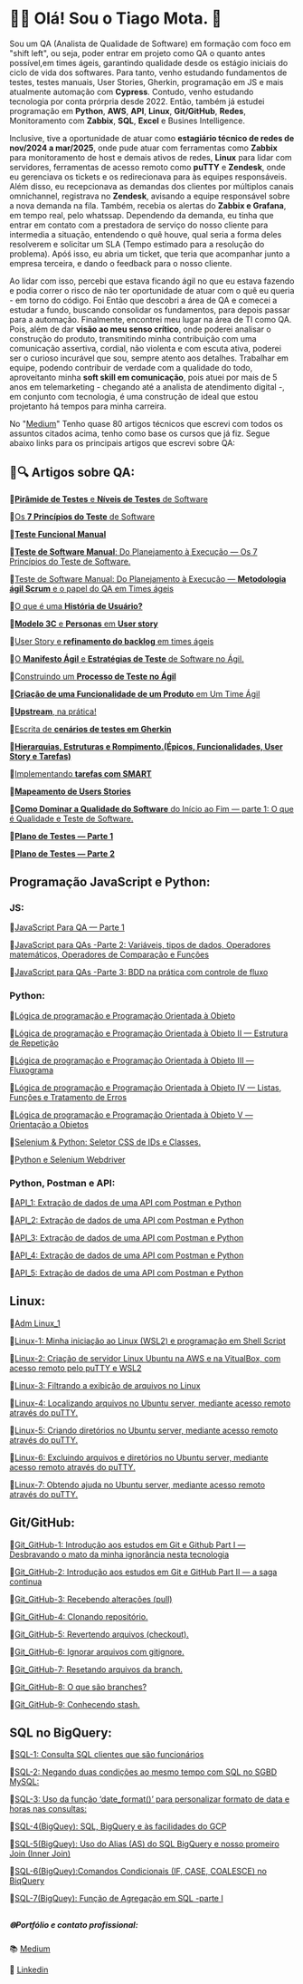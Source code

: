 # 🧑‍💻 Olá! Sou o Tiago Mota. 👋


Sou um QA (Analista de Qualidade de Software) em formação com foco em "shift left", ou seja, poder entrar em projeto como QA o quanto antes possível,em times ágeis, garantindo qualidade desde os estágio iniciais do ciclo de vida dos softwares. Para tanto, venho estudando fundamentos de testes, testes manuais, User Stories, Gherkin, programação em JS e mais atualmente automação com **Cypress**. Contudo, venho estudando tecnologia por conta prórpria desde 2022. Então, também já estudei programação em **Python**, **AWS**, **API**, **Linux**, **Git/GitHub**, **Redes**, Monitoramento com **Zabbix**, **SQL**, **Excel** e Busines Intelligence. 

Inclusive, tive a oportunidade de atuar como **estagiário técnico de redes de nov/2024 a mar/2025**, onde pude atuar com ferramentas como
**Zabbix** para monitoramento de host e demais ativos de redes, **Linux** para lidar com servidores, ferramentas de acesso remoto como **puTTY** e **Zendesk**, onde eu gerenciava os tickets e os redirecionava para às equipes responsáveis. Além disso, eu recepcionava as demandas dos clientes por múltiplos canais omnichannel, registrava no **Zendesk**, avisando a equipe responsável sobre a nova demanda na fila. Também, recebia os alertas do **Zabbix e Grafana**, em tempo real, pelo whatssap. Dependendo da demanda, eu tinha que entrar em contato com a prestadora de serviço do nosso cliente para intermedia a situação, entendendo o quê houve, qual seria a forma deles resolverem e solicitar um SLA (Tempo estimado para a resolução do problema). Apóś isso, eu abria um ticket, que teria que acompanhar junto a empresa terceira, e dando o feedback para o nosso cliente.

Ao lidar com isso, percebi que estava ficando ágil no que eu estava fazendo e podia correr o risco de não ter oportunidade de atuar com o quê eu queria - em torno do código. Foi Então que descobri a área de QA e comecei a estudar a fundo, buscando consolidar os fundamentos, para depois passar para a automação. Finalmente, encontrei meu lugar na área de TI como QA. Pois, além de dar **visão ao meu senso crítico**, onde poderei analisar o construção do produto, transmitindo minha contribuição com uma comunicação assertiva, cordial, não violenta e com escuta ativa, poderei ser o curioso incurável que sou, sempre atento aos detalhes. Trabalhar em equipe, podendo contribuir de verdade com a qualidade do todo, aproveitanto minha **soft skill em comunicação**, pois atuei por mais de 5 anos em telemarketing - chegando até a analista de atendimento digital -, em conjunto com tecnologia, é uma construção de ideal que estou projetanto há tempos para minha carreira.   

No "[Medium](https://medium.com/@atom.free)" Tenho quase 80 artigos técnicos que escrevi com todos os assuntos citados acima, tenho como base os cursos que já fiz. Segue abaixo links para os principais artigos que escrevi sobre QA:



## 🐞🔍 Artigos sobre QA:

🔗[**Pirâmide de Testes** e **Níveis de Testes** de Software](https://medium.com/@atom.free/pir%C3%A2mide-de-testes-e-n%C3%ADveis-de-testes-de-software-c0d1f574e819)

🔗[Os **7 Princípios do Teste** de Software](https://medium.com/@atom.free/os-7-princ%C3%ADpios-do-teste-de-software-d38b1aa1c30e)

🔗[**Teste Funcional Manual**](https://medium.com/@atom.free/teste-funcional-manual-d51b723d1cdf)

🔗[**Teste de Software Manual**: Do Planejamento à Execução — Os 7 Princípios do Teste de Software.](https://medium.com/@atom.free/teste-de-software-manual-do-planejamento-%C3%A0-execu%C3%A7%C3%A3o-os-7-princ%C3%ADpios-do-teste-de-software-319f05763e9f)

🔗[Teste de Software Manual: Do Planejamento à Execução — **Metodologia ágil Scrum** e o papel do QA em Times ágeis](https://medium.com/@atom.free/teste-de-software-manual-do-planejamento-%C3%A0-execu%C3%A7%C3%A3o-metodologia-%C3%A1gil-scrum-e-o-papel-do-qa-em-73e6d2c9b50b)

🔗[O que é uma **História de Usuário?**](https://medium.com/@atom.free/o-que-%C3%A9-uma-hist%C3%B3ria-de-usu%C3%A1rio-7769c34df8af)

🔗[**Modelo 3C** e **Personas** em **User story**](https://medium.com/@atom.free/modelo-3c-e-personas-em-user-story-1ea226225b49)

🔗[User Story e **refinamento do backlog** em times ágeis](https://medium.com/@atom.free/user-story-e-refinamento-do-backlog-em-times-%C3%A1geis-16abfa8b8e8c)

🔗[O **Manifesto Ágil** e **Estratégias de Teste** de Software no Ágil.](https://medium.com/@atom.free/o-manifesto-%C3%A1gil-e-estrat%C3%A9gias-de-teste-de-software-no-%C3%A1gil-17b267a59d2a)

🔗[Construindo um **Processo de Teste no Ágil**](https://medium.com/@atom.free/construindo-um-processo-de-teste-no-%C3%A1gil-56bc3b2c4e68)

🔗[**Criação de uma Funcionalidade de um Produto** em Um Time Ágil](https://medium.com/@atom.free/itens-da-cria%C3%A7%C3%A3o-de-uma-funcionalidade-de-um-produto-em-um-time-%C3%A1gil-211c8187c76d)

🔗[**Upstream**, na prática!](https://medium.com/@atom.free/upstream-na-pr%C3%A1tica-a743d043032f)

🔗[Escrita de **cenários de testes em Gherkin**](https://medium.com/@atom.free/escrita-de-cen%C3%A1rios-em-gherkin-ff26b5f8c18f)

🔗[**Hierarquias, Estruturas e Rompimento.(Épicos, Funcionalidades, User Story e Tarefas)**](https://medium.com/@atom.free/hierarquias-estruturas-e-rompimento-786db1d1ae62)

🔗[Implementando **tarefas com SMART**](https://medium.com/@atom.free/implementando-tarefas-com-smart-937ea4d743bc)

🔗[**Mapeamento de Users Stories**](https://medium.com/@atom.free/mapeamento-de-users-stories-24ae272059b1)

🔗[**Como Dominar a Qualidade do Software** do Início ao Fim — parte 1: O que é Qualidade e Teste de Software.](https://medium.com/@atom.free/como-dominar-a-qualidade-do-software-do-in%C3%ADcio-ao-fim-parte-1-o-que-%C3%A9-qualidade-e-teste-de-6c41bb9477fc)

🔗[**Plano de Testes — Parte 1**](https://medium.com/@atom.free/plano-de-testes-parte-1-59bc66157e52)

🔗[**Plano de Testes — Parte 2**](https://medium.com/@atom.free/plano-de-testes-parte-2-1974d13ae36b)



## Programação JavaScript e Python:
### JS:
🔗[JavaScript Para QA — Parte 1](https://medium.com/@atom.free/javascript-para-qa-parte-1-f989ea2d6cb6)

🔗[JavaScript para QAs -Parte 2: Variáveis, tipos de dados, Operadores matemáticos, Operadores de Comparação e Funções](https://medium.com/@atom.free/javascript-para-qas-parte2-vari%C3%A1veis-tipos-de-dados-operadores-matem%C3%A1ticos-operadores-de-de9a5f851f55)

🔗[JavaScript para QAs -Parte 3: BDD na prática com controle de fluxo](https://medium.com/@atom.free/javascript-para-qas-parte2-bdd-na-pr%C3%A1tica-com-controle-de-fluxo-d16c6d8d5cfc)



### Python:
🔗[Lógica de programação e Programação Orientada à Objeto](https://medium.com/@atom.free/l%C3%B3gica-de-programa%C3%A7%C3%A3o-e-programa%C3%A7%C3%A3o-orientada-%C3%A0-objeto-2c30846465de)

🔗[Lógica de programação e Programação Orientada à Objeto II — Estrutura de Repetição](https://medium.com/@atom.free/l%C3%B3gica-de-programa%C3%A7%C3%A3o-e-programa%C3%A7%C3%A3o-orientada-%C3%A0-objeto-ii-estrutura-de-repeti%C3%A7%C3%A3o-dafa82f970e3)

🔗[Lógica de programação e Programação Orientada à Objeto III — Fluxograma](https://medium.com/@atom.free/l%C3%B3gica-de-programa%C3%A7%C3%A3o-e-programa%C3%A7%C3%A3o-orientada-%C3%A0-objeto-iii-fluxograma-97ab4a9af581)

🔗[Lógica de programação e Programação Orientada à Objeto IV — Listas, Funções e Tratamento de Erros](https://medium.com/@atom.free/l%C3%B3gica-de-programa%C3%A7%C3%A3o-e-programa%C3%A7%C3%A3o-orientada-%C3%A0-objeto-iv-listas-fun%C3%A7%C3%B5es-e-tratamento-de-erros-fbef2ce95f25)

🔗[Lógica de programação e Programação Orientada à Objeto V — Orientação a Objetos](https://medium.com/@atom.free/l%C3%B3gica-de-programa%C3%A7%C3%A3o-e-programa%C3%A7%C3%A3o-orientada-%C3%A0-objeto-v-orienta%C3%A7%C3%A3o-a-objetos-55b9742726d3)

🔗[Selenium & Python: Seletor CSS de IDs e Classes.](https://medium.com/@atom.free/selenium-python-seletor-css-de-ids-e-classes-124429a21044)

🔗[Python e Selenium Webdriver](https://medium.com/@atom.free/python-e-selenium-webdriver-4ed2c10ea6a7)



### Python, Postman e API:
🔗[API_1: Extração de dados de uma API com Postman e Python](https://medium.com/@atom.free/api-1-extra%C3%A7%C3%A3o-de-dados-de-uma-api-com-postman-python-com-%C3%A0s-bibliotecas-requests-e-json-curl-e-48a34e209bb8)

🔗[API_2: Extração de dados de uma API com Postman e Python](https://medium.com/@atom.free/api-2-extra%C3%A7%C3%A3o-de-dados-de-uma-api-com-postman-python-com-%C3%A0s-bibliotecas-requests-e-json-curl-e-7408b7162b3e)

🔗[API_3: Extração de dados de uma API com Postman e Python](https://medium.com/@atom.free/api-3-extra%C3%A7%C3%A3o-de-dados-de-uma-api-com-postman-python-com-%C3%A0s-bibliotecas-requests-e-json-curl-e-44da8c4a4900)

🔗[API_4: Extração de dados de uma API com Postman e Python](https://medium.com/@atom.free/api-4-extra%C3%A7%C3%A3o-de-dados-de-uma-api-com-postman-python-com-%C3%A0s-bibliotecas-requests-e-json-curl-e-a74f7507ebc0)

🔗[API_5: Extração de dados de uma API com Postman e Python](https://medium.com/@atom.free/api-5-extra%C3%A7%C3%A3o-de-dados-de-uma-api-com-postman-python-com-%C3%A0s-bibliotecas-requests-e-json-curl-e-85be59d02b45)



## Linux:
🔗[Adm Linux_1](https://medium.com/@atom.free/adm-linux-1-368fdeb72fec)

🔗[Linux-1: Minha iniciação ao Linux (WSL2) e programação em Shell Script](https://medium.com/@atom.free/minha-inicia%C3%A7%C3%A3o-ao-linux-wsl2-e-programa%C3%A7%C3%A3o-em-shell-script-a1225d26acde)

🔗[Linux-2: Criação de servidor Linux Ubuntu na AWS e na VitualBox, com acesso remoto pelo puTTY e WSL2](https://medium.com/@atom.free/cria%C3%A7%C3%A3o-de-servidor-linux-ubuntu-na-aws-e-na-vitualbox-com-acesso-remoto-pelo-putty-e-wsl2-c56458fbdc6f)

🔗[Linux-3: Filtrando a exibição de arquivos no Linux](https://medium.com/@atom.free/filtrando-a-exibi%C3%A7%C3%A3o-de-arquivos-no-linux-c9f1eb04b4d4)

🔗[Linux-4: Localizando arquivos no Ubuntu server, mediante acesso remoto através do puTTY.](https://medium.com/@atom.free/localizando-arquivos-no-ubuntu-server-mediante-acesso-remoto-atrav%C3%A9s-do-putty-30771dcb9988)

🔗[Linux-5: Criando diretórios no Ubuntu server, mediante acesso remoto através do puTTY.](https://medium.com/@atom.free/linux-5-criando-diret%C3%B3rios-no-ubuntu-server-mediante-acesso-remoto-atrav%C3%A9s-do-putty-c34daecd0561)

🔗[Linux-6: Excluindo arquivos e diretórios no Ubuntu server, mediante acesso remoto através do puTTY.](https://medium.com/@atom.free/linux-6-excluindo-arquivos-e-diret%C3%B3rios-no-ubuntu-server-mediante-acesso-remoto-atrav%C3%A9s-do-putty-05e2238eae61)

🔗[Linux-7: Obtendo ajuda no Ubuntu server, mediante acesso remoto através do puTTY.](https://medium.com/@atom.free/linux-7-obtendo-ajuda-no-ubuntu-server-mediante-acesso-remoto-atrav%C3%A9s-do-putty-42f0e7384bfb)



## Git/GitHub:
🔗[Git_GitHub-1: Introdução aos estudos em Git e Github Part I — Desbravando o mato da minha ignorância nesta tecnologia](https://medium.com/@atom.free/introdu%C3%A7%C3%A3o-aos-estudos-em-git-e-github-12afe584700f)

🔗[Git_GitHub-2: Introdução aos estudos em Git e GitHub Part II — a saga continua](https://medium.com/@atom.free/introdu%C3%A7%C3%A3o-aos-estudos-em-git-e-github-part-ii-a-saga-continua-da399dca1962)

🔗[Git_GitHub-3: Recebendo alterações (pull)](https://medium.com/@atom.free/git-e-github-part-iii-recebendo-altera%C3%A7%C3%B5es-pull-33ece5c49eab)

🔗[Git_GitHub-4: Clonando repositório.](https://medium.com/@atom.free/git-github-4-clonando-reposit%C3%B3rio-0343ff17fe7e)

🔗[Git_GitHub-5: Revertendo arquivos (checkout).](https://medium.com/@atom.free/git-github-5-revertendo-arquivos-checkout-f62e7b0ee87d)

🔗[Git_GitHub-6: Ignorar arquivos com gitignore.](https://medium.com/@atom.free/git-github-6-ignorar-arquivos-com-gitignore-a14e0febd180)

🔗[Git_GitHub-7: Resetando arquivos da branch.](https://medium.com/@atom.free/git-github-7-resetando-arquivos-da-branch-a455103d8704)

🔗[Git_GitHub-8: O que são branches?](https://medium.com/@atom.free/git-github-8-o-que-s%C3%A3o-branches-8da078cfd7fd)

🔗[Git_GitHub-9: Conhecendo stash.](https://medium.com/@atom.free/git-github-9-conhecendo-stash-0208bad1c8e4)



## SQL no BigQuery:
🔗[SQL-1: Consulta SQL clientes que são funcionários](https://medium.com/@atom.free/consulta-sql-clientes-que-s%C3%A3o-funcion%C3%A1rios-4392182aa64e)

🔗[SQL-2: Negando duas condições ao mesmo tempo com SQL no SGBD MySQL:](https://medium.com/@atom.free/negando-duas-condi%C3%A7%C3%B5es-ao-mesmo-tempo-com-sql-no-sgbd-mysql-1724b35031bb)

🔗[SQL-3: Uso da função ‘date_format()’ para personalizar formato de data e horas nas consultas:](https://medium.com/@atom.free/uso-da-fun%C3%A7%C3%A3o-date-format-para-personalizar-formato-de-data-e-horas-nas-consultas-05f06f8fe22c)

🔗[SQL-4(BigQuey): SQL, BigQuery e às facilidades do GCP](https://medium.com/@atom.free/sql-bigquery-e-%C3%A0s-facilidades-do-gcp-dded08f81314)

🔗[SQL-5(BigQuey): Uso do Alias (AS) do SQL BigQuery e nosso promeiro Join (Inner Join)](https://medium.com/@atom.free/uso-do-alias-as-do-sql-bigquery-e-nosso-promeiro-join-inner-join-43150b45ad0e)

🔗[SQL-6(BigQuey):Comandos Condicionais (IF, CASE, COALESCE) no BiqQuery](https://medium.com/@atom.free/comandos-condicionais-if-case-coalesce-no-biqquery-37c1f47bfb77)

🔗[SQL-7(BigQuey): Função de Agregação em SQL -parte I](https://medium.com/@atom.free/fun%C3%A7%C3%A3o-de-agrega%C3%A7%C3%A3o-em-sql-parte-i-f4b3111b00dd)



##
##### 🌐Portfólio e contato profissional:
📚 [Medium](https://medium.com/@atom.free)

💬 [Linkedin](https://www.linkedin.com/in/7iago-m-4a330b1bb/)



